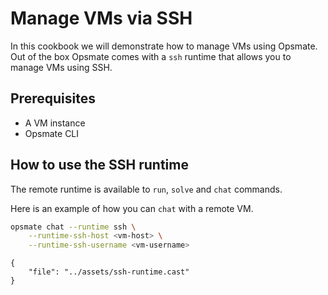 # Manage VMs via SSH

In this cookbook we will demonstrate how to manage VMs using Opsmate.
Out of the box Opsmate comes with a `ssh` runtime that allows you to manage VMs using SSH.

## Prerequisites

- A VM instance
- Opsmate CLI

## How to use the SSH runtime

The remote runtime is available to `run`, `solve` and `chat` commands.

Here is an example of how you can `chat` with a remote VM.

```bash
opsmate chat --runtime ssh \
    --runtime-ssh-host <vm-host> \
    --runtime-ssh-username <vm-username>
```

```asciinema-player
{
    "file": "../assets/ssh-runtime.cast"
}
```
